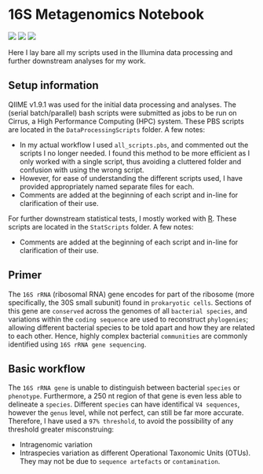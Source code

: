# 16S Metagenomics Notebook
![](https://img.shields.io/badge/Module-BIOC3301-red.svg)
[![](https://img.shields.io/badge/language-R-blue.svg)](https://www.r-project.org/)
[![](https://img.shields.io/badge/cluster-Cirrus-178F8B.svg)](http://www.cirrus.ac.uk/)

Here I lay bare all my scripts used in the Illumina data processing and further downstream analyses for my work.

## Setup information
QIIME v1.9.1 was used for the initial data processing and analyses. The (serial batch/parallel) bash scripts were submitted as jobs to be run on Cirrus, a High Performance Computing (HPC) system. These PBS scripts are located in the `DataProcessingScripts` folder. A few notes:
- In my actual workflow I used `all_scripts.pbs`, and commented out the scripts I no longer needed. I found this method to be more efficient as I only worked with a single script, thus avoiding a cluttered folder and confusion with using the wrong script.
- However, for ease of understanding the different scripts used, I have provided appropriately named separate files for each.
- Comments are added at the beginning of each script and in-line for clarification of their use.

For further downstream statistical tests, I mostly worked with [R](https://www.r-project.org/). These scripts are located in the `StatScripts` folder. A few notes:
- Comments are added at the beginning of each script and in-line for clarification of their use.

## Primer

The `16S rRNA` (ribosomal RNA) gene encodes for part of the ribosome (more specifically, the 30S small subunit) found in `prokaryotic cells`. Sections of this gene are `conserved` across the genomes of all `bacterial species`, and variations within the `coding sequence` are used to reconstruct `phylogenies`; allowing different bacterial species to be told apart and how they are related to each other. Hence, highly complex bacterial `communities` are commonly identified using `16S rRNA gene sequencing`.

## Basic workflow
The `16S rRNA gene` is unable to distinguish between bacterial `species` or `phenotype`. Furthermore, a 250 nt region of that gene is even less able to delineate a `species`. Different `species` can have identifical `V4 sequences`, however the `genus` level, while not perfect, can still be far more accurate. Therefore, I have used a `97% threshold`, to avoid the possibility of any threshold greater misconstruing:
- Intragenomic variation
- Intraspecies variation
as different Operational Taxonomic Units (OTUs). They may not be due to `sequence artefacts` or `contamination`.

